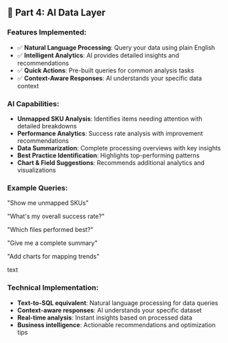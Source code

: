 ## 🤖 Part 4: AI Data Layer

### Features Implemented:
- ✅ **Natural Language Processing**: Query your data using plain English
- ✅ **Intelligent Analytics**: AI provides detailed insights and recommendations  
- ✅ **Quick Actions**: Pre-built queries for common analysis tasks
- ✅ **Context-Aware Responses**: AI understands your specific data context

### AI Capabilities:
- **Unmapped SKU Analysis**: Identifies items needing attention with detailed breakdowns
- **Performance Analytics**: Success rate analysis with improvement recommendations
- **Data Summarization**: Complete processing overviews with key insights
- **Best Practice Identification**: Highlights top-performing patterns
- **Chart & Field Suggestions**: Recommends additional analytics and visualizations

### Example Queries:
"Show me unmapped SKUs"

"What's my overall success rate?"

"Which files performed best?"

"Give me a complete summary"

"Add charts for mapping trends"

text

### Technical Implementation:
- **Text-to-SQL equivalent**: Natural language processing for data queries
- **Context-aware responses**: AI understands your specific dataset
- **Real-time analysis**: Instant insights based on processed data
- **Business intelligence**: Actionable recommendations and optimization tips